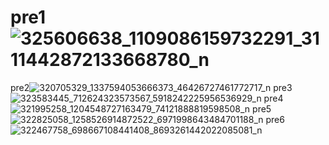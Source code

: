 # pre1![325606638_1109086159732291_3111442872133668780_n](https://user-images.githubusercontent.com/121929233/214805059-b7a2610c-b5fc-4b23-895d-9937bb3adb0b.jpg)
pre2![320705329_1337594053666373_46426727461772717_n](https://user-images.githubusercontent.com/121929233/214805120-508b7a6a-8814-4824-a5b6-095b27276dcb.jpg)
pre3![323583445_712624323573567_5918242225956536929_n](https://user-images.githubusercontent.com/121929233/214805287-79b359bd-b60d-4a94-bab4-528b754fab10.jpg)
pre4![321995258_1204548727163479_74121888819598508_n](https://user-images.githubusercontent.com/121929233/214805479-c2131b42-09b9-413c-b096-4ff5b65d02af.jpg)
pre5![322825058_1258526914872522_6971998643484701188_n](https://user-images.githubusercontent.com/121929233/214805582-da90b06a-3dd8-4763-a0c9-3f563979aecb.jpg)
pre6![322467758_698667108441408_8693261442022085081_n](https://user-images.githubusercontent.com/121929233/214805913-9347d28a-b024-4659-9d0d-3798db2eca15.jpg)
